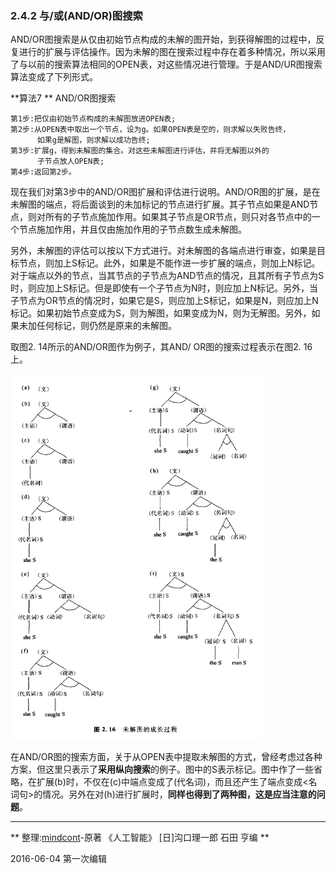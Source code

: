 ### 2.4.2 与/或(AND/OR)图搜索
AND/OR图搜索是从仅由初始节点构成的未解的图开始，到获得解图的过程中，反复进行的扩展与评估操作。因为未解的图在搜索过程中存在着多种情况，所以采用了与以前的搜索算法相同的OPEN表，对这些情况进行管理。于是AND/UR图搜索算法变成了下列形式。   

**算法7 ** AND/OR图搜索   

    第1步:把仅由初始节点构成的未解图放进OPEN表;    
    第2步:从OPEN表中取出一个节点，设为g。如果OPEN表是空的，则求解以失败告终，
          如果g是解图，则求解以成功告终;   
    第3步:扩展g，得到未解图的集合。对这些未解图进行评估，并将无解图以外的
          子节点放人OPEN表;    
    第4步:返回第2步。

现在我们对第3步中的AND/OR图扩展和评估进行说明。AND/OR图的扩展，是在未解图的端点，将后面谈到的未加标记的节点进行扩展。其子节点如果是AND节点，则对所有的子节点施加作用。如果其子节点是OR节点，则只对各节点中的一个节点施加作用，并且仅由施加作用的子节点数生成未解图。    
 
另外，未解图的评估可以按以下方式进行。对未解图的各端点进行审查，如果是目标节点，则加上S标记。此外，如果是不能作进一步扩展的端点，则加上N标记。对于端点以外的节点，当其节点的子节点为AND节点的情况，且其所有子节点为S时，则应加上S标记。但是即使有一个子节点为N时，则应加上N标记。另外，当子节点为OR节点的情况时，如果它是S，则应加上S标记，如果是N，则应加上N标记。如果初始节点变成为S，则为解图，如果变成为N，则为无解图。另外，如果未加任何标记，则仍然是原来的未解图。    

取图2. 14所示的AND/OR图作为例子，其AND/ OR图的搜索过程表示在图2. 16上。

 ![](未解图的成长过程.png)

在AND/OR图的搜索方面，关于从OPEN表中提取未解图的方式，曾经考虑过各种方案，但这里只表示了**采用纵向搜索**的例子。图中的S表示标记。图中作了一些省略，在扩展(b)时，不仅在(c)中端点变成了(代名词)，而且还产生了端点变成<名词句>的情况。另外在对(h)进行扩展时，**同样也得到了两种图，这是应当注意的问题**。

---
** 整理:[mindcont](https://github.com/mindcont)-原著 《人工智能》 [日]沟口理一郎 石田 亨编 **

2016-06-04 第一次编辑